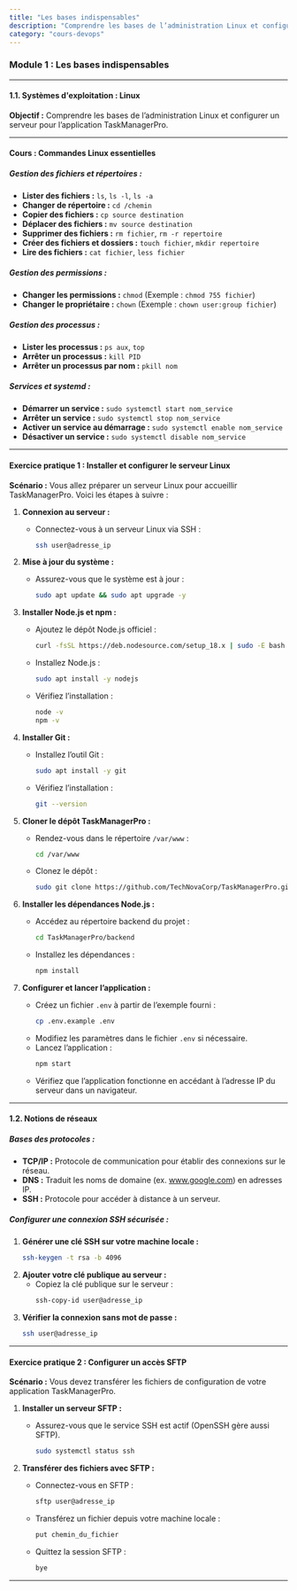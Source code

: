 ```yaml
---
title: "Les bases indispensables"
description: "Comprendre les bases de l’administration Linux et configurer un serveur pour l’application TaskManagerPro"
category: "cours-devops"
---
```


### Module 1 : Les bases indispensables

---

#### **1.1. Systèmes d'exploitation : Linux**

**Objectif :**
Comprendre les bases de l’administration Linux et configurer un serveur pour l’application TaskManagerPro.

---

#### **Cours : Commandes Linux essentielles**

##### **Gestion des fichiers et répertoires :**
- **Lister des fichiers :** `ls`, `ls -l`, `ls -a`
- **Changer de répertoire :** `cd /chemin`
- **Copier des fichiers :** `cp source destination`
- **Déplacer des fichiers :** `mv source destination`
- **Supprimer des fichiers :** `rm fichier`, `rm -r repertoire`
- **Créer des fichiers et dossiers :** `touch fichier`, `mkdir repertoire`
- **Lire des fichiers :** `cat fichier`, `less fichier`

##### **Gestion des permissions :**
- **Changer les permissions :** `chmod` (Exemple : `chmod 755 fichier`)
- **Changer le propriétaire :** `chown` (Exemple : `chown user:group fichier`)

##### **Gestion des processus :**
- **Lister les processus :** `ps aux`, `top`
- **Arrêter un processus :** `kill PID`
- **Arrêter un processus par nom :** `pkill nom`

##### **Services et systemd :**
- **Démarrer un service :** `sudo systemctl start nom_service`
- **Arrêter un service :** `sudo systemctl stop nom_service`
- **Activer un service au démarrage :** `sudo systemctl enable nom_service`
- **Désactiver un service :** `sudo systemctl disable nom_service`

---

#### **Exercice pratique 1 : Installer et configurer le serveur Linux**

**Scénario :** Vous allez préparer un serveur Linux pour accueillir TaskManagerPro. Voici les étapes à suivre :

1. **Connexion au serveur :**
   - Connectez-vous à un serveur Linux via SSH :
     ```bash
     ssh user@adresse_ip
     ```

2. **Mise à jour du système :**
   - Assurez-vous que le système est à jour :
     ```bash
     sudo apt update && sudo apt upgrade -y
     ```

3. **Installer Node.js et npm :**
   - Ajoutez le dépôt Node.js officiel :
     ```bash
     curl -fsSL https://deb.nodesource.com/setup_18.x | sudo -E bash -
     ```
   - Installez Node.js :
     ```bash
     sudo apt install -y nodejs
     ```
   - Vérifiez l’installation :
     ```bash
     node -v
     npm -v
     ```

4. **Installer Git :**
   - Installez l’outil Git :
     ```bash
     sudo apt install -y git
     ```
   - Vérifiez l’installation :
     ```bash
     git --version
     ```

5. **Cloner le dépôt TaskManagerPro :**
   - Rendez-vous dans le répertoire `/var/www` :
     ```bash
     cd /var/www
     ```
   - Clonez le dépôt :
     ```bash
     sudo git clone https://github.com/TechNovaCorp/TaskManagerPro.git
     ```

6. **Installer les dépendances Node.js :**
   - Accédez au répertoire backend du projet :
     ```bash
     cd TaskManagerPro/backend
     ```
   - Installez les dépendances :
     ```bash
     npm install
     ```

7. **Configurer et lancer l’application :**
   - Créez un fichier `.env` à partir de l’exemple fourni :
     ```bash
     cp .env.example .env
     ```
   - Modifiez les paramètres dans le fichier `.env` si nécessaire.
   - Lancez l’application :
     ```bash
     npm start
     ```
   - Vérifiez que l’application fonctionne en accédant à l’adresse IP du serveur dans un navigateur.

---

#### **1.2. Notions de réseaux**

##### **Bases des protocoles :**
- **TCP/IP :** Protocole de communication pour établir des connexions sur le réseau.
- **DNS :** Traduit les noms de domaine (ex. www.google.com) en adresses IP.
- **SSH :** Protocole pour accéder à distance à un serveur.

##### **Configurer une connexion SSH sécurisée :**
1. **Générer une clé SSH sur votre machine locale :**
   ```bash
   ssh-keygen -t rsa -b 4096
   ```
2. **Ajouter votre clé publique au serveur :**
   - Copiez la clé publique sur le serveur :
     ```bash
     ssh-copy-id user@adresse_ip
     ```
3. **Vérifier la connexion sans mot de passe :**
   ```bash
   ssh user@adresse_ip
   ```

---

#### **Exercice pratique 2 : Configurer un accès SFTP**

**Scénario :** Vous devez transférer les fichiers de configuration de votre application TaskManagerPro.

1. **Installer un serveur SFTP :**
   - Assurez-vous que le service SSH est actif (OpenSSH gère aussi SFTP).
     ```bash
     sudo systemctl status ssh
     ```

2. **Transférer des fichiers avec SFTP :**
   - Connectez-vous en SFTP :
     ```bash
     sftp user@adresse_ip
     ```
   - Transférez un fichier depuis votre machine locale :
     ```bash
     put chemin_du_fichier
     ```
   - Quittez la session SFTP :
     ```bash
     bye
     ```

---
